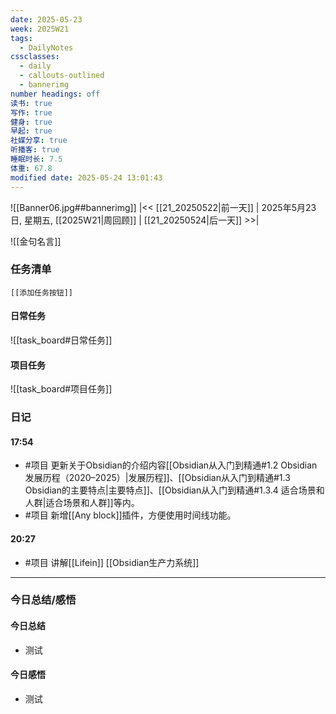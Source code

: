 ```yaml
---
date: 2025-05-23
week: 2025W21
tags:
  - DailyNotes
cssclasses:
  - daily
  - callouts-outlined
  - bannerimg
number headings: off
读书: true
写作: true
健身: true
早起: true
社媒分享: true
听播客: true
睡眠时长: 7.5
体重: 67.8
modified date: 2025-05-24 13:01:43
---
```

![[Banner06.jpg##bannerimg]]
|<< [[21_20250522|前一天]] | 2025年5月23日, 星期五, [[2025W21|周回顾]]  | [[21_20250524|后一天]] >>| 

![[金句名言]]


### 任务清单

```meta-bind-embed
[[添加任务按钮]]
```

#### 日常任务
![[task_board#日常任务]]

#### 项目任务
![[task_board#项目任务]]

### 日记

#### 17:54
- #项目 更新关于Obsidian的介绍内容[[Obsidian从入门到精通#1.2 Obsidian发展历程（2020–2025）|发展历程]]、[[Obsidian从入门到精通#1.3 Obsidian的主要特点|主要特点]]、[[Obsidian从入门到精通#1.3.4 适合场景和人群|适合场景和人群]]等内。
- #项目 新增[[Any block]]插件，方便使用时间线功能。
#### 20:27
- #项目 讲解[[Lifein]] [[Obsidian生产力系统]]




---

### 今日总结/感悟

#### 今日总结
- 测试

#### 今日感悟
- 测试